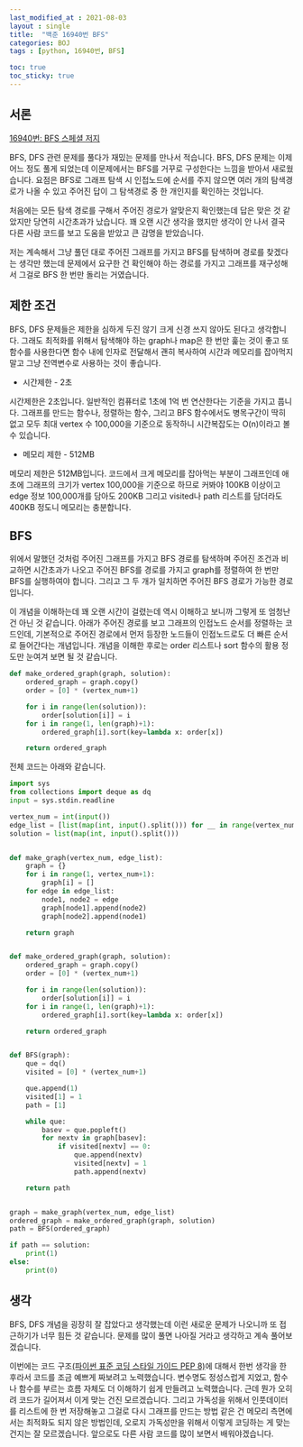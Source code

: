 ```yaml
---
last_modified_at : 2021-08-03
layout : single
title:  "백준 16940번 BFS"
categories: BOJ
tags : [python, 16940번, BFS]

toc: true
toc_sticky: true
---
```

## 서론
<a href='https://www.acmicpc.net/problem/16940'>16940번: BFS 스페셜 저지</a>

BFS, DFS 관련 문제를 풀다가 재밌는 문제를 만나서 적습니다. BFS, DFS 문제는 이제 어느 정도 풀게 되었는데 이문제에서는 BFS를 거꾸로 구성한다는 느낌을 받아서 새로웠습니다. 요점은 BFS로 그래프 탐색 시 인접노드에 순서를 주지 않으면 여러 개의 탐색경로가 나올 수 있고 주어진 답이 그 탐색경로 중 한 개인지를 확인하는 것입니다.  

처음에는 모든 탐색 경로를 구해서 주어진 경로가 알맞은지 확인했는데 답은 맞은 것 같았지만 당연히 시간초과가 났습니다. 꽤 오랜 시간 생각을 했지만 생각이 안 나서 결국 다른 사람 코드를 보고 도움을 받았고 큰 감명을 받았습니다.  

저는 계속해서 그냥 풀던 대로 주어진 그래프를 가지고 BFS를 탐색하며 경로를 찾겠다는 생각만 했는데 문제에서 요구한 건 확인해야 하는 경로를 가지고 그래프를 재구성해서 그걸로 BFS 한 번만 돌리는 거였습니다.

## 제한 조건
BFS, DFS 문제들은 제한을 심하게 두진 않기 크게 신경 쓰지 않아도 된다고 생각합니다. 그래도 최적화를 위해서 탐색해야 하는 graph나 map은 한 번만 훑는 것이 좋고 또 함수를 사용한다면 함수 내에 인자로 전달해서 괜히 복사하여 시간과 메모리를 잡아먹지 말고 그냥 전역변수로 사용하는 것이 좋습니다.
<ul>
  <li>시간제한 - 2초</li>
</ul>
시간제한은 2초입니다. 일반적인 컴퓨터로 1초에 1억 번 연산한다는 기준을 가지고 풉니다. 그래프를 만드는 함수나, 정렬하는 함수, 그리고 BFS 함수에서도 병목구간이 딱히 없고 모두 최대 vertex 수 100,000을 기준으로 동작하니 시간복잡도는 O(n)이라고 볼 수 있습니다.
<ul>
  <li>메모리 제한 - 512MB</li>
</ul>
메모리 제한은 512MB입니다. 코드에서 크게 메모리를 잡아먹는 부분이 그래프인데 애초에 그래프의 크기가 vertex 100,000을 기준으로 하므로 커봐야 100KB 이상이고 edge 정보 100,000개를 담아도 200KB 그리고 visited나 path 리스트를 담더라도 400KB 정도니 메모리는 충분합니다.

## BFS
위에서 말했던 것처럼 주어진 그래프를 가지고 BFS 경로를 탐색하며 주어진 조건과 비교하면 시간초과가 나오고 주어진 BFS를 경로를 가지고 graph를 정렬하여 한 번만 BFS를 실행하여야 합니다. 그리고 그 두 개가 일치하면 주어진 BFS 경로가 가능한 경로입니다.  

이 개념을 이해하는데 꽤 오랜 시간이 걸렸는데 역시 이해하고 보니까 그렇게 또 엄청난 건 아닌 것 같습니다. 아래가 주어진 경로를 보고 그래프의 인접노드 순서를 정렬하는 코드인데, 기본적으로 주어진 경로에서 먼저 등장한 노드들이 인접노드로도 더 빠른 순서로 들어간다는 개념입니다. 개념을 이해한 후로는 order 리스트나 sort 함수의 활용 정도만 눈여겨 보면 될 것 같습니다.
```python
def make_ordered_graph(graph, solution):
    ordered_graph = graph.copy()
    order = [0] * (vertex_num+1)

    for i in range(len(solution)):
        order[solution[i]] = i
    for i in range(1, len(graph)+1):
        ordered_graph[i].sort(key=lambda x: order[x])

    return ordered_graph
```
전체 코드는 아래와 같습니다.
```python
import sys
from collections import deque as dq
input = sys.stdin.readline

vertex_num = int(input())
edge_list = [list(map(int, input().split())) for __ in range(vertex_num-1)]
solution = list(map(int, input().split()))


def make_graph(vertex_num, edge_list):
    graph = {}
    for i in range(1, vertex_num+1):
        graph[i] = []
    for edge in edge_list:
        node1, node2 = edge
        graph[node1].append(node2)
        graph[node2].append(node1)

    return graph


def make_ordered_graph(graph, solution):
    ordered_graph = graph.copy()
    order = [0] * (vertex_num+1)

    for i in range(len(solution)):
        order[solution[i]] = i
    for i in range(1, len(graph)+1):
        ordered_graph[i].sort(key=lambda x: order[x])

    return ordered_graph


def BFS(graph):
    que = dq()
    visited = [0] * (vertex_num+1)

    que.append(1)
    visited[1] = 1
    path = [1]

    while que:
        basev = que.popleft()
        for nextv in graph[basev]:
            if visited[nextv] == 0:
                que.append(nextv)
                visited[nextv] = 1
                path.append(nextv)

    return path


graph = make_graph(vertex_num, edge_list)
ordered_graph = make_ordered_graph(graph, solution)
path = BFS(ordered_graph)

if path == solution:
    print(1)
else:
    print(0)
```

## 생각
BFS, DFS 개념을 굉장히 잘 잡았다고 생각했는데 이런 새로운 문제가 나오니까 또 접근하기가 너무 힘든 것 같습니다. 문제를 많이 풀면 나아질 거라고 생각하고 계속 풀어보겠습니다.  

이번에는 코드 구조<a href='https://lubiksss.github.io/python/python_PEP8/'>(파이썬 표준 코딩 스타일 가이드 PEP 8)</a>에 대해서 한번 생각을 한 후라서 코드를 조금 예쁘게 짜보려고 노력했습니다. 변수명도 정성스럽게 지었고, 함수나 함수를 부르는 흐름 자체도 더 이해하기 쉽게 만들려고 노력했습니다. 근데 뭔가 오히려 코드가 길어져서 이게 맞는 건진 모르겠습니다. 그리고 가독성을 위해서 인풋데이터를 리스트에 한 번 저장해놓고 그걸로 다시 그래프를 만드는 방법 같은 건 메모리 측면에서는 최적화도 되지 않은 방법인데, 오로지 가독성만을 위해서 이렇게 코딩하는 게 맞는 건지는 잘 모르겠습니다. 앞으로도 다른 사람 코드를 많이 보면서 배워야겠습니다.